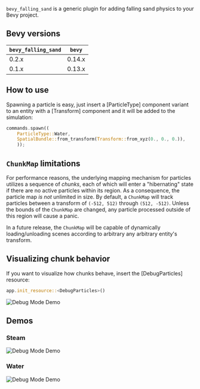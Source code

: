 `bevy_falling_sand` is a generic plugin for adding falling sand physics to your Bevy project.

## Bevy versions

| `bevy_falling_sand`   | `bevy`    |
|-----------------------|-----------|
| 0.2.x                 | 0.14.x    |
| 0.1.x                 | 0.13.x    |

## How to use

Spawning a particle is easy, just insert a [ParticleType] component variant to an entity with a [Transform]
component and it will be added to the simulation:
```rust
commands.spawn((
    ParticleType::Water,
    SpatialBundle::from_transform(Transform::from_xyz(0., 0., 0.)),
    ));
```

## `ChunkMap` limitations
For performance reasons, the underlying mapping mechanism for particles utilizes a sequence of _chunks_, each of which will
enter a "hibernating" state if there are no active particles within its region. As a consequence, the particle map
_is not_ unlimited in size. By default, a `ChunkMap` will track particles between a transform of `(-512, 512)` through
`(512, -512)`. Unless the bounds of the `ChunkMap` are changed, any particle processed outside of this region will
cause a panic.

In a future release, the `ChunkMap` will be capable of dynamically loading/unloading scenes according
to arbitrary any arbitrary entity's transform.

## Visualizing chunk behavior

If you want to visualize how chunks behave, insert the [DebugParticles] resource:
```rust
app.init_resource::<DebugParticles>()
```

![Debug Mode Demo](https://i.imgur.com/kjiJaha.gif)

## Demos
### Steam
![Debug Mode Demo](https://i.imgur.com/opcsGFU.gif)
### Water
![Debug Mode Demo](https://i.imgur.com/Pnlb7lO.gif)
